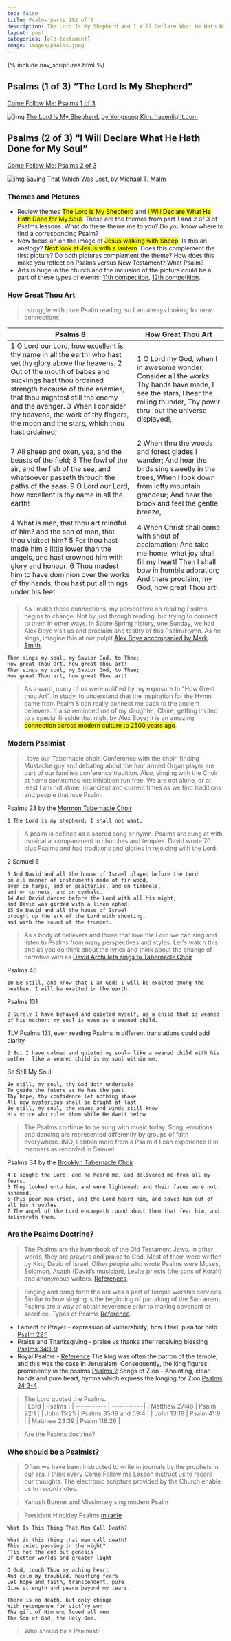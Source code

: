 ```yaml
---
toc: false
title: Psalms parts 1&2 of 3
description: The Lord Is My Shepherd and I Will Declare What He Hath Done for My Soul
layout: post
categories: [old-testament]
image: images/psalms.jpeg
---
```

{% include nav_scriptures.html %}

## Psalms (1 of 3) “The Lord Is My Shepherd”
[Come Follow Me: Psalms 1 of 3](https://www.churchofjesuschrist.org/study/manual/come-follow-me-for-individuals-and-families-old-testament-2022/33?lang=eng) 

![img]({{site.baseurl}}/images/psalms.jpeg) [The Lord Is My Shepherd](https://havenlight.com/products/the-lord-is-my-shepherd-by-yongsung-kim?variant=20212936114269), [by Yongsung Kim, havenlight.com](https://havenlight.com/pages/youngsung-kim-lp)

## Psalms (2 of 3) “I Will Declare What He Hath Done for My Soul”
[Come Follow Me: Psalms 2 of 3](https://www.churchofjesuschrist.org/study/manual/come-follow-me-for-individuals-and-families-old-testament-2022/34?lang=eng) 

![img]({{site.baseurl}}/images/psalms2.jpeg) [Saving That Which Was Lost](http://www.mikemalm.com/religiousart), [by Michael T. Malm](http://www.mikemalm.com/aboutme)

### Themes and Pictures
- Review themes <mark>The Lord is My Shepherd</mark> and <mark>I Will Declare What He Hath Done for My Soul</mark>. These are the themes from part 1 and 2 of 3 of Psalms lessons.  What do these theme me to you?  Do you know where to find a corresponding Psalm?
- Now focus on on the image of <mark>Jesus walking with Sheep</mark>. Is this an analogy? <mark>Next look at Jesus with a lantern</mark>. Does this complement the first picture?  Do both pictures complement the theme?   How does this make you reflect on Psalms versus New Testament?  What Psalm?
- Arts is huge in the church and the inclusion of the picture could be a part of these types of events: [11th competition](https://newsroom.churchofjesuschrist.org/article/11th-international-art-competition), [12th competition](https://newsroom.churchofjesuschrist.org/article/church-history-museum-opens-exhibition-of-latter-day-saint-artists).

### How Great Thou Art
> I struggle with pure Psalm reading, so I am always looking for new connections.

| Psalms 8      | How Great Thou Art |
| ----------- | ----------- |
| 1 O Lord our Lord, how excellent is thy name in all the earth! who hast set thy glory above the heavens. 2 Out of the mouth of babes and sucklings hast thou ordained strength because of thine enemies, that thou mightest still the enemy and the avenger. 3 When I consider thy heavens, the work of thy fingers, the moon and the stars, which thou hast ordained;| 1 O Lord my God, when I in awesome wonder; Consider all the works Thy hands have made, I see the stars, I hear the rolling thunder, Thy pow’r thru-out the universe displayed!, |
| 7 All sheep and oxen, yea, and the beasts of the field; 8 The fowl of the air, and the fish of the sea, and whatsoever passeth through the paths of the seas. 9 O Lord our Lord, how excellent is thy name in all the earth! | 2 When thru the woods and forest glades I wander; And hear the birds sing sweetly in the trees, When I look down from lofty mountain grandeur; And hear the brook and feel the gentle breeze,|
| 4 What is man, that thou art mindful of him? and the son of man, that thou visitest him? 5 For thou hast made him a little lower than the angels, and hast crowned him with glory and honour. 6 Thou madest him to have dominion over the works of thy hands; thou hast put all things under his feet:| 4 When Christ shall come with shout of acclamation; And take me home, what joy shall fill my heart! Then I shall bow in humble adoration; And there proclaim, my God, how great Thou art!|

> As I make these connections, my perspective on reading Psalms begins to change.  Not by just through reading, but trying to connect to them in other ways.  In Sabre Spring history, one Sunday, we had Alex Boye visit us and proclaim and testify of this Psalm/Hymn. As he sings, imagine this at our pulpit [Alex Boye accompanied by Mark Smith](https://youtu.be/_UTq190RInA?t=233).

    Then sings my soul, my Savior God, to Thee;
    How great Thou art, how great Thou art!
    Then sings my soul, my Savior God, to Thee;
    How great Thou art, how great Thou art!

> As a ward, many of us were uplifted by my exposure to "How Great thou Art".  In study, to understand that the inspiration for the Hymn came from Psalm 8 can really connect me back to the ancient believers.  It also reminded me of my daughter, Claire, getting invited to a special fireside that night by Alex Boye; it is an amazing <mark>connection across modern culture to 2500 years ago</mark>.

### Modern Psalmist
> I love our Tabernacle choir.  Conference with the choir, finding Mustache guy and debating about the four armed Organ player are part of our families conference tradition.  Also, singing with the Choir at home sometimes lets inhibition run free.  We are not alone, or at least I am not alone, in ancient and current times as we find traditions and people that love Psalm.

Psalms 23 by the [Mormon Tabernacle Choir](https://www.youtube.com/watch?v=kIz-b3FLwe4)

    1 The Lord is my shepherd; I shall not want.

> A psalm is defined as a sacred song or hymn. Psalms are sung at with musical accompaniment in churches and temples.  David wrote 70 plus Psalms and had traditions and glories in rejoicing with the Lord.  

2 Samuel 6

    5 And David and all the house of Israel played before the Lord
    on all manner of instruments made of fir wood, 
    even on harps, and on psalteries, and on timbrels, 
    and on cornets, and on cymbals.
    14 And David danced before the Lord with all his might; 
    and David was girded with a linen ephod.
    15 So David and all the house of Israel 
    brought up the ark of the Lord with shouting, 
    and with the sound of the trumpet.

> As a body of believers and those that love the Lord we can sing and listen to Psalms from many perspectives and styles.  Let's watch this and as you do think about the lyrics and think about the change of narrative with as [David Archuleta sings to Tabernacle Choir](https://youtu.be/pV3DEtJtho8?t=131)

Psalms 46

    10 Be still, and know that I am God: I will be exalted among the heathen, I will be exalted in the earth.

Psalms 131

    2 Surely I have behaved and quieted myself, as a child that is weaned of his mother: my soul is even as a weaned child.

TLV Psalms 131, even reading Psalms in different translations could add clarity

    2 But I have calmed and quieted my soul— like a weaned child with his mother, like a weaned child is my soul within me.

Be Still My Soul

    Be still, my soul, thy God doth undertake
    To guide the future as He has the past
    Thy hope, thy confidence let nothing shake
    All now mysterious shall be bright at last
    Be still, my soul, the waves and winds still know
    His voice who ruled them while He dwelt below

> The Psalms continue to be sung with music today.  Song, emotions and dancing are represented differently by groups of faith everywhere.  IMO, I obtain more from a Psalm if I can experience it in manners as recorded in Samuel.

Psalms 34 by the [Brooklyn Tabernacle Choir](https://www.youtube.com/watch?v=kIz-b3FLwe4)

    4 I sought the Lord, and he heard me, and delivered me from all my fears.
    5 They looked unto him, and were lightened: and their faces were not ashamed.
    6 This poor man cried, and the Lord heard him, and saved him out of all his troubles.
    7 The angel of the Lord encampeth round about them that fear him, and delivereth them.


### Are the Psalms Doctrine?
> The Psalms are the hymnbook of the Old Testament Jews.  In other words, they are prayers and praise to God. Most of them were written by King David of Israel. Other people who wrote Psalms were Moses, Solomon, Asaph (David’s musician), Levite priests (the sons of Korah) and anonymous writers. [References](https://www.churchofjesuschrist.org/manual/old-testament-seminary-student-study-guide/the-book-of-psalms?lang=eng), 

> Singing and bring forth the ark was a part of temple worship services.  Similar to how singing is the beginning of partaking of the Sacrament.  Psalms are a way of obtain reverence prior to making covenant or sacrifice. Types of Psalms [Reference](https://www.youtube.com/watch?v=b0gDw4Vl95M).  
- Lament or Prayer - expression of vulnerability; how I feel; plea for help [Psalm 22:1](https://www.churchofjesuschrist.org/study/scriptures/ot/ps/22?lang=eng&id=1)
- Praise and Thanksgiving - praise vs thanks after receiving blessing [Psalms 34:1-9](https://www.churchofjesuschrist.org/study/scriptures/ot/ps/34?lang=eng&id=1-9)
- Royal Psalms - [Reference](https://yalebiblestudy.org/courses/psalms/lessons/the-royal-psalms-study-guide/) The king was often the patron of the temple, and this was the case in Jerusalem. Consequently, the king figures prominently in the psalms [Psalms 2](https://www.churchofjesuschrist.org/study/scriptures/ot/ps/2?lang=eng)
Songs of Zion - Anointing, clean hands and pure heart, hymns which express the longing for Zion [Psalms 24:3-4](https://www.churchofjesuschrist.org/study/general-conference/2007/10/clean-hands-and-a-pure-heart?lang=eng)

> The Lord quoted the Psalms.  
| Lord     | Psalms |
| ----------- | ----------- |
| Matthew 27:46 | Psalm 22:1 |
| John 15:25 | Psalms 35:19 and 69:4 |
| John 13:18 | Psalm 41:9 |
| Matthew 23:39 | Psalm 118:26 |

> Are the Psalms doctrine?


### Who should be a Psalmist?
> Often we have been instructed to write in journals by the prophets in our era.  I think every Come Follow me Lesson instruct us to record our thoughts.  The electronic scripture provided by the Church enable us to record notes.

> Yahosh Bonner and Missionary sing modern Psalm

> President Hinckley Psalms [miracle](https://youtu.be/W3MDUOPQn9I?t=230)

    What Is This Thing That Men Call Death?

    What is this thing that men call death?
    This quiet passing in the night?
    ‘Tis not the end but genesis
    Of better worlds and greater light

    O God, touch Thou my aching heart
    And calm my troubled, haunting fears
    Let hope and faith, transcendent, pure
    Give strength and peace beyond my tears.

    There is no death, but only change
    With recompense for vict’ry won
    The gift of Him who loved all men
    The Son of God, the Holy One.

> Who should be a Psalmist?

